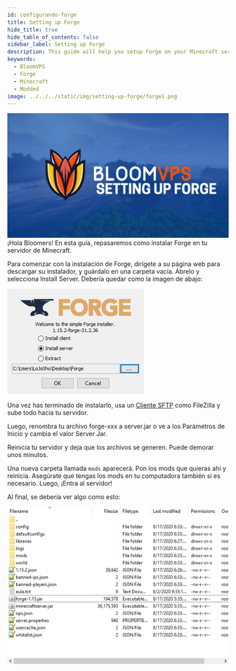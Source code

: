```yaml
---
id: configurando-forge
title: Setting up Forge
hide_title: true
hide_table_of_contents: false
sidebar_label: Setting up Forge
description: This guide will help you setup Forge on your Minecraft server
keywords:
  - BloomVPS
  - Forge
  - Minecraft
  - Modded
image: ../../../static/img/setting-up-forge/forge1.png
---
```

![BloomVPS Forge](../../../../static/img/setting-up-forge/forge1.png)
¡Hola Bloomers! En esta guía, repasaremos como instalar Forge en tu servidor de Minecraft.

Para comenzar con la instalación de Forge, dirígete a su página web para descargar su instalador, y guárdalo en una carpeta vacía. Ábrelo y selecciona Install Server. Debería quedar como la imagen de abajo:

![BloomVPS Forge](../../../../static/img/setting-up-forge/forge2.png)

Una vez has terminado de instalarlo, usa un [Cliente SFTP](https://docs.bloomvps.com/languages/spanish/basico/panel/sftp) como FileZilla y sube todo hacia tu servidor.

Luego, renombra tu archivo forge-xxx a server.jar o ve a los Parámetros de Inicio y cambia el valor Server Jar.

Reinicia tu servidor y deja que los archivos se generen. Puede demorar unos minutos. 

Una nueva carpeta llamada `mods` aparecerá. Pon los mods que quieras ahí y reinicia. Asegúrate que tengas los mods en tu computadora también si es necesario. Luego, ¡Entra al servidor!

Al final, se debería ver algo como esto: 

![BloomVPS Forge](../../../../static/img/setting-up-forge/forge3.png)